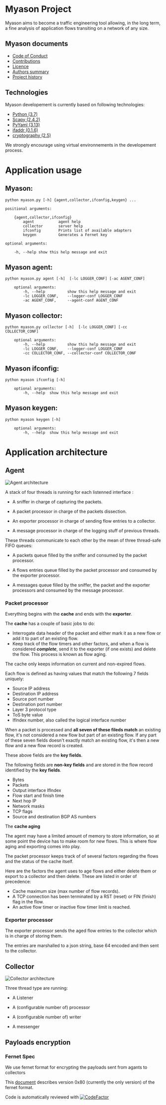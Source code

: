 # Myason Project

Myason aims to become a traffic engineering tool allowing, in the long term, a fine analysis
of application flows transiting on a network of any size.

## Myason documents

- [Code of Conduct](CODE_OF_CONDUCT.md)
- [Contributions](CONTRIBUTING.md)
- [Licence](LICENCE.md)
- [Authors summary](AUTHORS.md)
- [Project history](HISTORY.md)

## Technologies

Myason developement is currently based on following technologies:

- [Python (3.7)](https://www.python.org)
- [Scapy (2.4.2)](https://scapy.net)
- [PyYaml (3.13)](https://pyyaml.org/wiki/PyYAML)
- [ifaddr (0.1.6)](https://github.com/pydron/ifaddr)
- [cryptography (2.5)](https://pypi.org/project/cryptography)

We strongly encourage using virtual environnements in the developement process. 

# Application usage

## Myason:

    python myason.py [-h] {agent,collector,ifconfig,keygen} ...

    positional arguments:

        {agent,collector,ifconfig}
            agent           agent help
            collector       server help
            ifconfig        Prints list of available adapters
            keygen          Generates a Fernet key

    optional arguments:

        -h, --help show this help message and exit

## Myason agent:

    python myason.py agent [-h]  [-lc LOGGER_CONF] [-ac AGENT_CONF]

        optional arguments:
            -h, --help          show this help message and exit
            -lc LOGGER_CONF,    --logger-conf LOGGER_CONF
            -ac AGENT_CONF,     --agent-conf AGENT_CONF

## Myason collector:

    python myason.py collector [-h]  [-lc LOGGER_CONF] [-cc COLLECTOR_CONF]

        optional arguments:
            -h, --help          show this help message and exit
            -lc LOGGER_CONF,    --logger-conf LOGGER_CONF
            -cc COLLECTOR_CONF, --collector-conf COLLECTOR_CONF

## Myason ifconfig:

    python myason ifconfig [-h]

        optional arguments:
            -h, --help  show this help message and exit

## Myason keygen:

    python myason keygen [-h]

        optional arguments:
            -h, --help  show this help message and exit

# Application architecture

## Agent

![Agent architecture](images/myason_agent_architecture.jpg)

A stack of four threads is running for each listenned interface :

- A sniffer in charge of capturing the packets.

- A packet processor in charge of the packets dissection.

- An exporter processor in charge of sending flow entries to a collector.

- A message processor in charge of the logging stuff of previous threads.

These threads communicate to each other by the mean of three thread-safe FIFO queues:

- A packets queue filled by the sniffer and consumed by the packet processor.


- A flows entries queue filled by the packet processor and consumed by
the exporter processor.

- A messages queue filled by the sniffer, the packet and the exporter processors
and consumed by the message processor.

### Packet processor

Everything begins with the **cache** and ends with the **exporter**.

The **cache** has a couple of basic jobs to do:

- Interrogate data header of the packet and either mark it as a new flow or add it to part of an existing flow.
- Keep track of the flow timers and other factors, and when a flow is considered _**complete**_,
send it to the exporter (if one exists) and delete the flow. This process is known as flow aging.

The cache only keeps information on current and non-expired flows.

Each flow is defined as having values that match the following 7 fields uniquely:

- Source IP address
- Destination IP address
- Source port number
- Destination port number
- Layer 3 protocol type
- ToS byte value
- IfIndex number, also called the logical interface number

When a packet is processed and **all seven of these fileds match** an existing flow, it's not considered a
new flow but part of an existing flow. If any part of these seven fields doesn't exactly match an existing
flow, it's then a new flow and a new flow record is created.

These above fields are the **key fields**.

The following fields are **non-key fields** and are stored in the flow record identified by the **key fields**.

- Bytes
- Packets
- Output interface IfIndex
- Flow start and finish time
- Next hop IP
- Network masks
- TCP flags
- Source and destination BGP AS numbers

The **cache aging** 

The agent may have a limited amount of memory to store information, so at some point the device has to make
room for new flows. This is where flow aging and exporting comes into play.

The packet processor keeps track of of several factors regarding the flows and the status of the cache itself.

Here are the factors the agent uses to age flows and either delete them or export to a collector and
then delete. These are listed in order of precedence:

- Cache maximum size (max number of flow records).
- A TCP connection has been terminated by a RST (reset) or FIN (finish) flag in the flow.
- An active flow timer or inactive flow timer limit is reached.

### Exporter processor

The exporter processor sends the aged flow entries to the collector which is in
charge of storing them.

The entries are marshalled to a json string, base 64 encoded and then sent to the
collector.

## Collector

![Collector architecture](images/myason_collector_architecture.jpg)


Three thread type are running:

- A Listener

- A (configurable number of) processor

- A (configurable number of) writer

- A messenger

## Payloads encryption

### Fernet Spec

We use fernet format for encrypting the payloads sent from agants to collectors

This [document](https://github.com/fernet/spec/blob/master/Spec.md) describes version 0x80
(currently the only version) of the fernet format.

Code is automatically reviewed with 
[![CodeFactor](https://www.codefactor.io/repository/github/thierrydecker/myason/badge)](https://www.codefactor.io/repository/github/thierrydecker/myason)